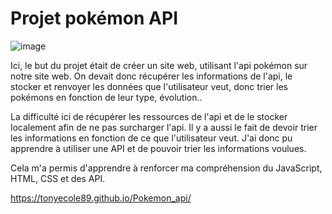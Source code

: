 # Projet pokémon API

![image](https://github.com/Tonyecole89/Pokemon_api/assets/146326346/a20422e6-3faf-4363-ba3f-cb0ca61b4f89)


Ici, le but du projet était de créer un site web, utilisant l'api pokémon sur notre site web. 
On devait donc récupérer les informations de l'api, le stocker et renvoyer les données que l'utilisateur veut, donc trier les pokémons en fonction de leur type, évolution..

La difficulté ici de récupérer les ressources de l'api et de le stocker localement afin de ne pas surcharger l'api. Il y a aussi le fait de devoir trier les informations en fonction de ce que l'utilisateur veut. J'ai donc pu apprendre à utiliser une API et de pouvoir trier les informations voulues. 

Cela m'a permis d'apprendre à renforcer ma compréhension du JavaScript, HTML, CSS et des API.

https://tonyecole89.github.io/Pokemon_api/
